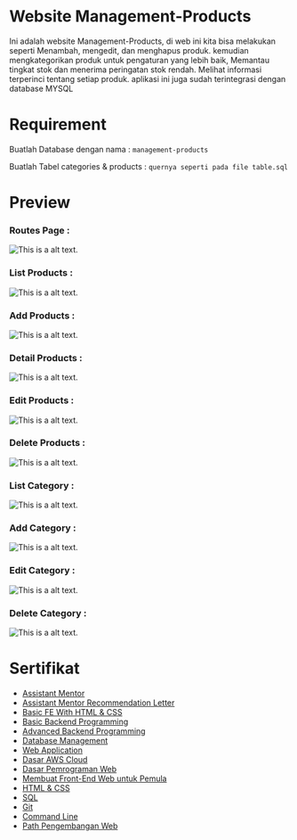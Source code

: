 # Website Management-Products

Ini adalah website Management-Products, di web ini kita bisa melakukan seperti Menambah, mengedit, dan menghapus produk.
kemudian mengkategorikan produk untuk pengaturan yang lebih baik, Memantau tingkat stok dan menerima peringatan stok rendah.
Melihat informasi terperinci tentang setiap produk. aplikasi ini juga sudah terintegrasi dengan database MYSQL

# Requirement

Buatlah Database dengan nama : `management-products`

Buatlah Tabel categories & products : `quernya seperti pada file table.sql`

# Preview

### Routes Page :

![This is a alt text.](asset/image/category/index-category.png "This is a sample image.")

### List Products :

![This is a alt text.](asset/image/products/list-product.png "This is a sample image.")

### Add Products :

![This is a alt text.](asset/image/products/add-product.png "This is a sample image.")

### Detail Products :

![This is a alt text.](asset/image/products/detail-product.png "This is a sample image.")

### Edit Products :

![This is a alt text.](asset/image/products/edit-product.png "This is a sample image.")

### Delete Products :

![This is a alt text.](asset/image/products/delete-product.png "This is a sample image.")

### List Category :

![This is a alt text.](asset/image/category/list-category.png "This is a sample image.")

### Add Category :

![This is a alt text.](asset/image/category/add-category.png "This is a sample image.")

### Edit Category :

![This is a alt text.](asset/image/category/edit-category.png "This is a sample image.")

### Delete Category :

![This is a alt text.](asset/image/category/delete-category.png "This is a sample image.")

# Sertifikat

- [Assistant Mentor](https://drive.google.com/file/d/1B2jwtE9Gb2rYU8gHFH60eaf2eAedv3JH/view?usp=sharing)
- [Assistant Mentor Recommendation Letter](https://drive.google.com/file/d/1cydxjYfefrtUPE1XASAHxEFc_jIrmNIh/view?usp=sharing)
- [Basic FE With HTML & CSS](https://img.rk-certificate.com/MUHAMMADUKQAGC3O/CERT-V62D480Z.jpg)
- [Basic Backend Programming](https://img.rk-certificate.com/MUHAMMADUKQAGC3O/CERT-ENJBR2NV.jpg)
- [Advanced Backend Programming](https://img.rk-certificate.com/MUHAMMADUKQAGC3O/CERT-T1DI6OWI.jpg)
- [Database Management](https://img.rk-certificate.com/MUHAMMADUKQAGC3O/CERT-DIZR47KZ.jpg)
- [Web Application](https://img.rk-certificate.com/MUHAMMADUKQAGC3O/CERT-S48K26HZ.jpg)
- [Dasar AWS Cloud](https://drive.google.com/file/d/1hp_CFxzI9hha7v0BcFmrXjLZKbf_vqWL/view?usp=sharing)
- [Dasar Pemrograman Web](https://drive.google.com/file/d/11vfFGYmBmJpfKMkCghiZuJUfS_ShGzbQ/view?usp=sharing)
- [Membuat Front-End Web untuk Pemula](https://drive.google.com/file/d/1KLi6uk79f2qW6hKHfu-ygyUXIoZr0mGv/view?usp=sharing)
- [HTML & CSS](https://drive.google.com/file/d/1FYmWwKzfOgsPLoXL2MladtgsnbyfA3dl/view?usp=sharing)
- [SQL](https://drive.google.com/file/d/11qQF21pusbxhm2d50RHfbzkYNJbMyGJH/view?usp=sharing)
- [Git](https://drive.google.com/file/d/1QmuRcHq7jX2TPqFa6qQg5OI_3N4wHeA4/view?usp=sharing)
- [Command Line](https://drive.google.com/file/d/1WAN9BxG1OoFVsKan1ztLNIDxnEms-Bi7/view?usp=sharing)
- [Path Pengembangan Web](https://drive.google.com/file/d/1ey2LaKGAxqdvOfvwoV3wqDBXRSGrYP9T/view?usp=sharing)
